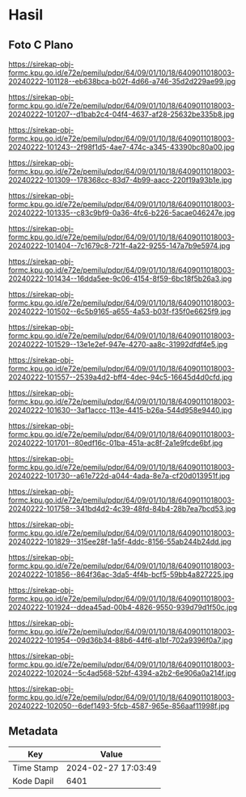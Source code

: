 # Hasil

## Foto C Plano

https://sirekap-obj-formc.kpu.go.id/e72e/pemilu/pdpr/64/09/01/10/18/6409011018003-20240222-101128--eb638bca-b02f-4d66-a746-35d2d229ae99.jpg

https://sirekap-obj-formc.kpu.go.id/e72e/pemilu/pdpr/64/09/01/10/18/6409011018003-20240222-101207--d1bab2c4-04f4-4637-af28-25632be335b8.jpg

https://sirekap-obj-formc.kpu.go.id/e72e/pemilu/pdpr/64/09/01/10/18/6409011018003-20240222-101243--2f98f1d5-4ae7-474c-a345-43390bc80a00.jpg

https://sirekap-obj-formc.kpu.go.id/e72e/pemilu/pdpr/64/09/01/10/18/6409011018003-20240222-101309--178368cc-83d7-4b99-aacc-220f19a93b1e.jpg

https://sirekap-obj-formc.kpu.go.id/e72e/pemilu/pdpr/64/09/01/10/18/6409011018003-20240222-101335--c83c9bf9-0a36-4fc6-b226-5acae046247e.jpg

https://sirekap-obj-formc.kpu.go.id/e72e/pemilu/pdpr/64/09/01/10/18/6409011018003-20240222-101404--7c1679c8-721f-4a22-9255-147a7b9e5974.jpg

https://sirekap-obj-formc.kpu.go.id/e72e/pemilu/pdpr/64/09/01/10/18/6409011018003-20240222-101434--16dda5ee-9c06-4154-8f59-6bc18f5b26a3.jpg

https://sirekap-obj-formc.kpu.go.id/e72e/pemilu/pdpr/64/09/01/10/18/6409011018003-20240222-101502--6c5b9165-a655-4a53-b03f-f35f0e6625f9.jpg

https://sirekap-obj-formc.kpu.go.id/e72e/pemilu/pdpr/64/09/01/10/18/6409011018003-20240222-101529--13e1e2ef-947e-4270-aa8c-31992dfdf4e5.jpg

https://sirekap-obj-formc.kpu.go.id/e72e/pemilu/pdpr/64/09/01/10/18/6409011018003-20240222-101557--2539a4d2-bff4-4dec-94c5-16645d4d0cfd.jpg

https://sirekap-obj-formc.kpu.go.id/e72e/pemilu/pdpr/64/09/01/10/18/6409011018003-20240222-101630--3af1accc-113e-4415-b26a-544d958e9440.jpg

https://sirekap-obj-formc.kpu.go.id/e72e/pemilu/pdpr/64/09/01/10/18/6409011018003-20240222-101701--80edf16c-01ba-451a-ac8f-2a1e9fcde6bf.jpg

https://sirekap-obj-formc.kpu.go.id/e72e/pemilu/pdpr/64/09/01/10/18/6409011018003-20240222-101730--a61e722d-a044-4ada-8e7a-cf20d013951f.jpg

https://sirekap-obj-formc.kpu.go.id/e72e/pemilu/pdpr/64/09/01/10/18/6409011018003-20240222-101758--341bd4d2-4c39-48fd-84b4-28b7ea7bcd53.jpg

https://sirekap-obj-formc.kpu.go.id/e72e/pemilu/pdpr/64/09/01/10/18/6409011018003-20240222-101829--315ee28f-1a5f-4ddc-8156-55ab244b24dd.jpg

https://sirekap-obj-formc.kpu.go.id/e72e/pemilu/pdpr/64/09/01/10/18/6409011018003-20240222-101856--864f36ac-3da5-4f4b-bcf5-59bb4a827225.jpg

https://sirekap-obj-formc.kpu.go.id/e72e/pemilu/pdpr/64/09/01/10/18/6409011018003-20240222-101924--ddea45ad-00b4-4826-9550-939d79d1f50c.jpg

https://sirekap-obj-formc.kpu.go.id/e72e/pemilu/pdpr/64/09/01/10/18/6409011018003-20240222-101954--09d36b34-88b6-44f6-a1bf-702a9396f0a7.jpg

https://sirekap-obj-formc.kpu.go.id/e72e/pemilu/pdpr/64/09/01/10/18/6409011018003-20240222-102024--5c4ad568-52bf-4394-a2b2-6e906a0a214f.jpg

https://sirekap-obj-formc.kpu.go.id/e72e/pemilu/pdpr/64/09/01/10/18/6409011018003-20240222-102050--6def1493-5fcb-4587-965e-856aaf11998f.jpg


## Metadata

| Key        | Value               |
| ---------- | ------------------- |
| Time Stamp | 2024-02-27 17:03:49 |
| Kode Dapil | 6401                |



